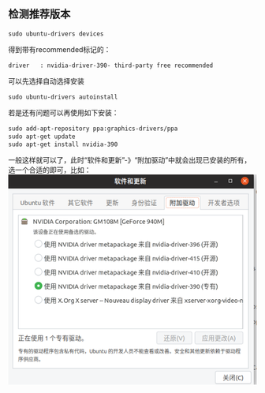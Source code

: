 ## 检测推荐版本
```
sudo ubuntu-drivers devices
```
得到带有recommended标记的：
```
driver   : nvidia-driver-390- third-party free recommended
```
可以先选择自动选择安装
```
sudo ubuntu-drivers autoinstall
```
若是还有问题可以再使用如下安装：
```
sudo add-apt-repository ppa:graphics-drivers/ppa
sudo apt-get update
sudo apt-get install nvidia-390
```
一般这样就可以了，此时“软件和更新”-》“附加驱动”中就会出现已安装的所有，选一个合适的即可，比如：
![](images/2018-11-27-00-46-44.png)
